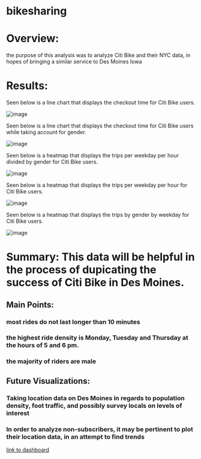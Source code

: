 # bikesharing
# Overview: 
the purpose of this analysis was to analyze Citi Bike and their NYC data, in hopes of bringing a similar service to Des Moines Iowa

# Results:
Seen below is a line chart that displays the checkout time for Citi Bike users.

![image](https://user-images.githubusercontent.com/101481759/172766338-8260ac57-688b-46d0-a70c-c462717cd0e2.png)

Seen below is a line chart that displays the checkout time for Citi Bike users while taking account for gender.

![image](https://user-images.githubusercontent.com/101481759/172766362-5f2ccd90-8538-4b78-9a05-a5b2e0e9581a.png)

Seen below is a heatmap that displays the trips per weekday per hour divided by gender for Citi Bike users.

![image](https://user-images.githubusercontent.com/101481759/172766388-be965cd5-476e-47e5-a8a4-5f980f5dd2bd.png)
 
Seen below is a heatmap that displays the trips per weekday per hour for Citi Bike users.

![image](https://user-images.githubusercontent.com/101481759/172766421-840b8c36-efaf-4532-892b-155bc3cd6d0a.png)

 
Seen below is a heatmap that displays the trips by gender by weekday for Citi Bike users.

![image](https://user-images.githubusercontent.com/101481759/172766444-4414f559-7238-4319-8645-fd3aa46ca85f.png)

 

# Summary: This data will be helpful in the process of dupicating the success of Citi Bike in Des Moines.

## Main Points: 
### most rides do not last longer than 10 minutes
### the highest ride density is Monday, Tuesday and Thursday at the hours of 5 and 6 pm.
### the majority of riders are male


## Future Visualizations:
### Taking location data on Des Moines in regards to population density, foot traffic, and possibly survey locals on levels of interest
### In order to analyze non-subscribers, it may be pertinent to plot their location data, in an attempt to find trends


[link to dashboard](https://public.tableau.com/app/profile/thomas8016/viz/Deliverable2_16547485408660/Story1?publish=yes)

